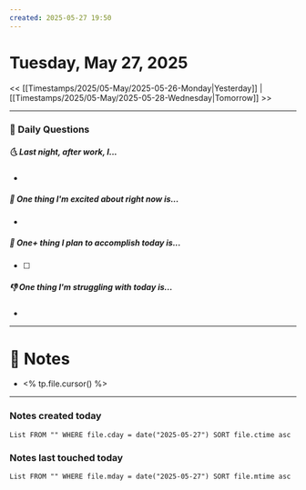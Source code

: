 ```yaml
---
created: 2025-05-27 19:50
---
```

# Tuesday, May 27, 2025

<< [[Timestamps/2025/05-May/2025-05-26-Monday|Yesterday]] | [[Timestamps/2025/05-May/2025-05-28-Wednesday|Tomorrow]] >>

---
### 📅 Daily Questions
##### 🌜 Last night, after work, I...
- 

##### 🙌 One thing I'm excited about right now is...
- 

##### 🚀 One+ thing I plan to accomplish today is...
- [ ] 

##### 👎 One thing I'm struggling with today is...
- 

---
# 📝 Notes
- <% tp.file.cursor() %>

---
### Notes created today
```dataview
List FROM "" WHERE file.cday = date("2025-05-27") SORT file.ctime asc
```

### Notes last touched today
```dataview
List FROM "" WHERE file.mday = date("2025-05-27") SORT file.mtime asc
```
